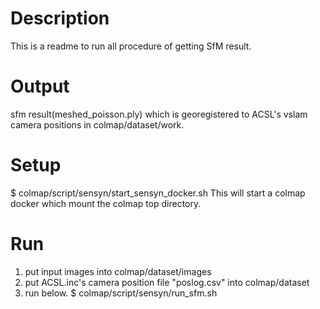 # Description
This is a readme to run all procedure of getting SfM result.

# Output
sfm result(meshed_poisson.ply) which is georegistered to ACSL's vslam camera positions in colmap/dataset/work.

# Setup
$ colmap/script/sensyn/start_sensyn_docker.sh
This will start a colmap docker which mount the colmap top directory.

# Run
1. put input images into colmap/dataset/images
2. put ACSL.inc's camera position file "poslog.csv" into colmap/dataset
3. run below.
$ colmap/script/sensyn/run_sfm.sh

